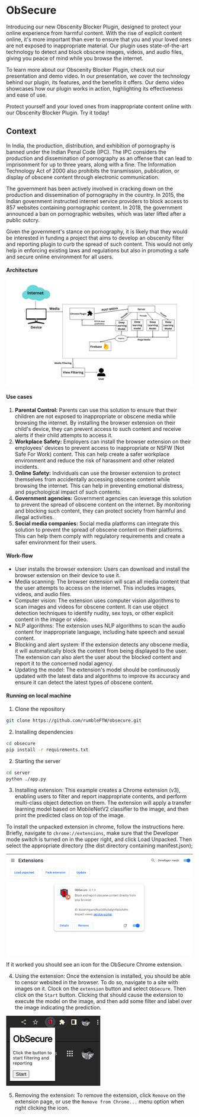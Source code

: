# **ObSecure**

Introducing our new Obscenity Blocker Plugin, designed to protect your online experience from harmful content. With the rise of explicit content online, it's more important than ever to ensure that you and your loved ones are not exposed to inappropriate material. Our plugin uses state-of-the-art technology to detect and block obscene images, videos, and audio files, giving you peace of mind while you browse the internet.

To learn more about our Obscenity Blocker Plugin, check out our presentation and demo video. In our presentation, we cover the technology behind our plugin, its features, and the benefits it offers. Our demo video showcases how our plugin works in action, highlighting its effectiveness and ease of use.

Protect yourself and your loved ones from inappropriate content online with our Obscenity Blocker Plugin. Try it today!

## **Context**

In India, the production, distribution, and exhibition of pornography is banned under the Indian Penal Code (IPC). The IPC considers the production and dissemination of pornography as an offense that can lead to imprisonment for up to three years, along with a fine. The Information Technology Act of 2000 also prohibits the transmission, publication, or display of obscene content through electronic communication.

The government has been actively involved in cracking down on the production and dissemination of pornography in the country. In 2015, the Indian government instructed internet service providers to block access to 857 websites containing pornographic content. In 2018, the government announced a ban on pornographic websites, which was later lifted after a public outcry.

Given the government's stance on pornography, it is likely that they would be interested in funding a project that aims to develop an obscenity filter and reporting plugin to curb the spread of such content. This would not only help in enforcing existing laws and regulations but also in promoting a safe and secure online environment for all users.

#### **Architecture**

![](./media/arch.jpg)

#### **Use cases**

1. **Parental Control:** Parents can use this solution to ensure that their children are not exposed to inappropriate or obscene media while browsing the internet. By installing the browser extension on their child's device, they can prevent access to such content and receive alerts if their child attempts to access it.
2. **Workplace Safety:** Employers can install the browser extension on their employees' devices to prevent access to inappropriate or NSFW (Not Safe For Work) content. This can help create a safer workplace environment and reduce the risk of harassment and other related incidents.
3. **Online Safety:** Individuals can use the browser extension to protect themselves from accidentally accessing obscene content while browsing the internet. This can help in preventing emotional distress, and psychological impact of such contents.
4. **Government agencies:** Government agencies can leverage this solution to prevent the spread of obscene content on the internet. By monitoring and blocking such content, they can protect society from harmful and illegal activities.
5. **Social media companies:** Social media platforms can integrate this solution to prevent the spread of obscene content on their platforms. This can help them comply with regulatory requirements and create a safer environment for their users.

#### **Work-flow**

- User installs the browser extension: Users can download and install the browser extension on their device to use it.
- Media scanning: The browser extension will scan all media content that the user attempts to access on the internet. This includes images, videos, and audio files.
- Computer vision: The extension uses computer vision algorithms to scan images and videos for obscene content. It can use object detection techniques to identify nudity, sex toys, or other explicit content in the image or video.
- NLP algorithms: The extension uses NLP algorithms to scan the audio content for inappropriate language, including hate speech and sexual content.
- Blocking and alert system: If the extension detects any obscene media, it will automatically block the content from being displayed to the user. The extension can also alert the user about the blocked content and report it to the concerned nodal agency.
- Updating the model: The extension's model should be continuously updated with the latest data and algorithms to improve its accuracy and ensure it can detect the latest types of obscene content.

#### **Running on local machine**

1. Clone the repository

```bash
git clone https://github.com/rumbleFTW/obsecure.git
```

2. Installing dependencies

```bash
cd obsecure
pip install -r requirements.txt
```

2. Starting the server

```bash
cd server
python ./app.py
```

3. Installing extension: This example creates a Chrome extension (v3), enabling users to filter and report inappropriate contents, and perform multi-class object detection on them. The extension will apply a transfer learning model based on MobileNetV2 classifier to the image, and then print the predicted class on top of the image.

To install the unpacked extension in chrome, follow the instructions here. Briefly, navigate to `chrome://extensions`, make sure that the Developer mode switch is turned on in the upper right, and click Load Unpacked. Then select the appropriate directory (the dist directory containing manifest.json);

![](./media/installing.png)

If it worked you should see an icon for the ObSecure Chrome extension.

4. Using the extension: Once the extension is installed, you should be able to censor websited in the browser. To do so, navigate to a site with images on it. Clock on the `extension` button and select `ObSecure`. Then click on the `Start` button. Clicking that should cause the extension to execute the model on the image, and then add some filter and label over the image indicating the prediction.

![](./media/using.png)

5. Removing the extension: To remove the extension, click `Remove` on the extension page, or use the `Remove from Chrome...` menu option when right clicking the icon.

